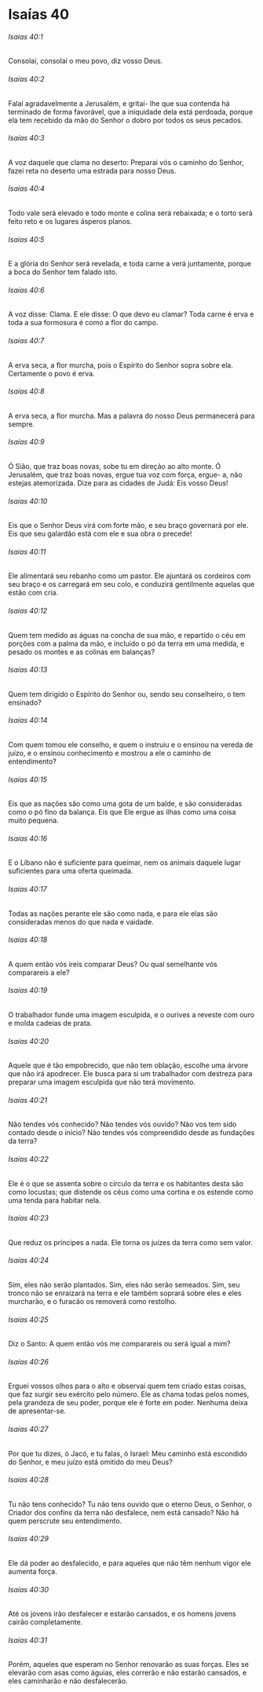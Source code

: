 # Isaías 40

###### Isaías 40:1

Consolai, consolai o meu povo, diz vosso Deus.

###### Isaías 40:2

Falai agradavelmente a Jerusalém, e gritai- lhe que sua contenda há terminado de forma favorável, que a iniquidade dela está perdoada, porque ela tem recebido da mão do Senhor o dobro por todos os seus pecados.

###### Isaías 40:3

A voz daquele que clama no deserto: Preparai vós o caminho do Senhor, fazei reta no deserto uma estrada para nosso Deus.

###### Isaías 40:4

Todo vale será elevado e todo monte e colina será rebaixada; e o torto será feito reto e os lugares ásperos planos.

###### Isaías 40:5

E a glória do Senhor será revelada, e toda carne a verá juntamente, porque a boca do Senhor tem falado isto.

###### Isaías 40:6

A voz disse: Clama. E ele disse: O que devo eu clamar? Toda carne é erva e toda a sua formosura é como a flor do campo.

###### Isaías 40:7

A erva seca, a flor murcha, pois o Espírito do Senhor sopra sobre ela. Certamente o povo é erva.

###### Isaías 40:8

A erva seca, a flor murcha. Mas a palavra do nosso Deus permanecerá para sempre.

###### Isaías 40:9

Ó Sião, que traz boas novas, sobe tu em direção ao alto monte. Ó Jerusalém, que traz boas novas, ergue tua voz com força, ergue- a, não estejas atemorizada. Dize para as cidades de Judá: Eis vosso Deus!

###### Isaías 40:10

Eis que o Senhor Deus virá com forte mão, e seu braço governará por ele. Eis que seu galardão está com ele e sua obra o precede!

###### Isaías 40:11

Ele alimentará seu rebanho como um pastor. Ele ajuntará os cordeiros com seu braço e os carregará em seu colo, e conduzirá gentilmente aquelas que estão com cria.

###### Isaías 40:12

Quem tem medido as águas na concha de sua mão, e repartido o céu em porções com a palma da mão, e incluído o pó da terra em uma medida, e pesado os montes e as colinas em balanças?

###### Isaías 40:13

Quem tem dirigido o Espírito do Senhor ou, sendo seu conselheiro, o tem ensinado?

###### Isaías 40:14

Com quem tomou ele conselho, e quem o instruiu e o ensinou na vereda de juízo, e o ensinou conhecimento e mostrou a ele o caminho de entendimento?

###### Isaías 40:15

Eis que as nações são como uma gota de um balde, e são consideradas como o pó fino da balança. Eis que Ele ergue as ilhas como uma coisa muito pequena.

###### Isaías 40:16

E o Líbano não é suficiente para queimar, nem os animais daquele lugar suficientes para uma oferta queimada.

###### Isaías 40:17

Todas as nações perante ele são como nada, e para ele elas são consideradas menos do que nada e vaidade.

###### Isaías 40:18

A quem então vós ireis comparar Deus? Ou qual semelhante vós comparareis a ele?

###### Isaías 40:19

O trabalhador funde uma imagem esculpida, e o ourives a reveste com ouro e molda cadeias de prata.

###### Isaías 40:20

Aquele que é tão empobrecido, que não tem oblação, escolhe uma árvore que não irá apodrecer. Ele busca para si um trabalhador com destreza para preparar uma imagem esculpida que não terá movimento.

###### Isaías 40:21

Não tendes vós conhecido? Não tendes vós ouvido? Não vos tem sido contado desde o início? Não tendes vós compreendido desde as fundações da terra?

###### Isaías 40:22

Ele é o que se assenta sobre o círculo da terra e os habitantes desta são como locustas; que distende os céus como uma cortina e os estende como uma tenda para habitar nela.

###### Isaías 40:23

Que reduz os príncipes a nada. Ele torna os juízes da terra como sem valor.

###### Isaías 40:24

Sim, eles não serão plantados. Sim, eles não serão semeados. Sim, seu tronco não se enraizará na terra e ele também soprará sobre eles e eles murcharão, e o furacão os removerá como restolho.

###### Isaías 40:25

Diz o Santo: A quem então vós me comparareis ou será igual a mim?

###### Isaías 40:26

Erguei vossos olhos para o alto e observai quem tem criado estas coisas, que faz surgir seu exército pelo número. Ele as chama todas pelos nomes, pela grandeza de seu poder, porque ele é forte em poder. Nenhuma deixa de apresentar-se.

###### Isaías 40:27

Por que tu dizes, ó Jacó, e tu falas, ó Israel: Meu caminho está escondido do Senhor, e meu juízo está omitido do meu Deus?

###### Isaías 40:28

Tu não tens conhecido? Tu não tens ouvido que o eterno Deus, o Senhor, o Criador dos confins da terra não desfalece, nem está cansado? Não há quem perscrute seu entendimento.

###### Isaías 40:29

Ele dá poder ao desfalecido, e para aqueles que não têm nenhum vigor ele aumenta força.

###### Isaías 40:30

Até os jovens irão desfalecer e estarão cansados, e os homens jovens cairão completamente.

###### Isaías 40:31

Porém, aqueles que esperam no Senhor renovarão as suas forças. Eles se elevarão com asas como águias, eles correrão e não estarão cansados, e eles caminharão e não desfalecerão.

